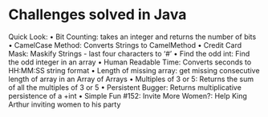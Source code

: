 # Challenges solved in Java

Quick Look:
•	Bit Counting: takes an integer and returns the number of bits
•	CamelCase Method: Converts Strings to CamelMethod
•	Credit Card Mask: Maskify Strings - last four characters to ‘#’
•	Find the odd int: Find the odd integer in an array
•	Human Readable Time: Converts seconds to HH:MM:SS string format
•	Length of missing array: get missing consecutive length of array in an Array of Arrays
•	Multiples of 3 or 5: Returns the sum of all the multiples of 3 or 5
•	Persistent Bugger: Returns multiplicative persistence of  a +int
•	Simple Fun #152: Invite More Women?: Help King Arthur inviting women to his party
